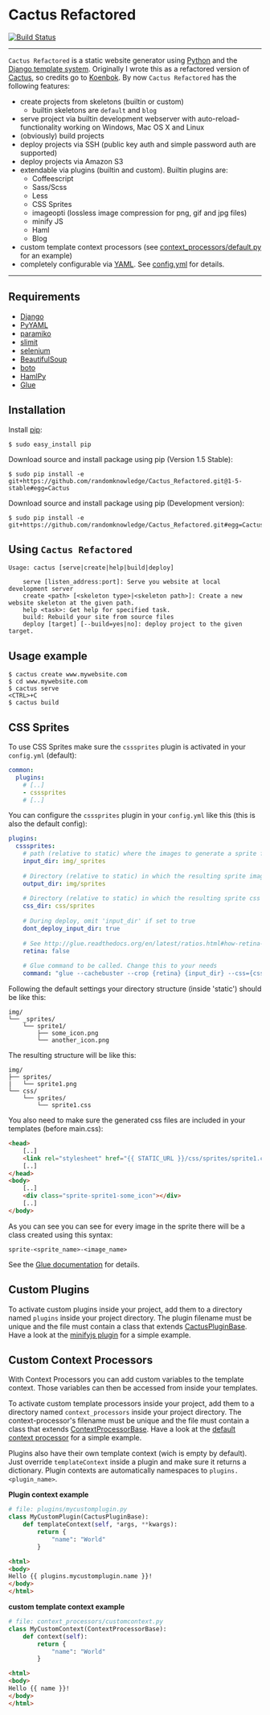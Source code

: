 # Cactus Refactored
[![Build Status](https://travis-ci.org/randomknowledge/Cactus_Refactored.png?branch=master)](https://travis-ci.org/randomknowledge/Cactus_Refactored)
___
`Cactus Refactored` is a static website generator using [Python](http://www.python.org/)
and the [Django template system](https://docs.djangoproject.com/en/dev/topics/templates/).
Originally I wrote this as a refactored version of [Cactus](https://github.com/koenbok/Cactus),
so credits go to [Koenbok](https://github.com/koenbok/).
By now `Cactus Refactored` has the following features:

* create projects from skeletons (builtin or custom)
	* builtin skeletons are `default` and `blog`
* serve project via builtin development webserver with auto-reload-functionality working on Windows, Mac OS X and Linux
* (obviously) build projects
* deploy projects via SSH (public key auth and simple password auth are supported)
* deploy projects via Amazon S3
* extendable via plugins (builtin and custom). Builtin plugins are:
	* Coffeescript
	* Sass/Scss
	* Less
	* CSS Sprites
	* imageopti (lossless image compression for png, gif and jpg files)
	* minify JS
	* Haml
	* Blog
* custom template context processors (see [context_processors/default.py](https://github.com/randomknowledge/Cactus_Refactored/blob/master/cactus/context_processors/default.py) for an example)
* completely configurable via [YAML](http://de.wikipedia.org/wiki/YAML). See [config.yml](https://github.com/randomknowledge/Cactus_Refactored/blob/master/cactus/skeletons/default/config.yml) for details.

____

## Requirements
* [Django](https://www.djangoproject.com/)
* [PyYAML](http://pyyaml.org/)
* [paramiko](http://www.lag.net/paramiko/)
* [slimit](http://slimit.readthedocs.org/en/latest/)
* [selenium](http://pypi.python.org/pypi/selenium)
* [BeautifulSoup](http://www.crummy.com/software/BeautifulSoup/)
* [boto](https://github.com/boto/boto/)
* [HamlPy](https://github.com/jessemiller/HamlPy/)
* [Glue](https://github.com/jorgebastida/glue/)

## Installation

Install [pip](http://pypi.python.org/pypi/pip):

```console
$ sudo easy_install pip
```

Download source and install package using pip (Version 1.5 Stable):

```console
$ sudo pip install -e git+https://github.com/randomknowledge/Cactus_Refactored.git@1-5-stable#egg=Cactus
```

Download source and install package using pip (Development version):

```console
$ sudo pip install -e git+https://github.com/randomknowledge/Cactus_Refactored.git#egg=Cactus
```

## Using `Cactus Refactored`

```console
Usage: cactus [serve|create|help|build|deploy]

    serve [listen_address:port]: Serve you website at local development server
    create <path> [<skeleton type>|<skeleton path>]: Create a new website skeleton at the given path.
    help <task>: Get help for specified task.
    build: Rebuild your site from source files
    deploy [target] [--build=yes|no]: deploy project to the given target.
```

## Usage example

```console
$ cactus create www.mywebsite.com
$ cd www.mywebsite.com
$ cactus serve
<CTRL>+C
$ cactus build
```

## CSS Sprites
To use CSS Sprites make sure the `csssprites` plugin is activated in your `config.yml` (default):
```yaml
common:
  plugins:
    # [..]
    - csssprites
    # [..]
```

You can configure the `csssprites` plugin in your `config.yml` like this (this is also the default config):
```yaml
plugins:
  csssprites:
    # path (relative to static) where the images to generate a sprite from are stored
    input_dir: img/_sprites
    
    # Directory (relative to static) in which the resulting sprite image is stored
    output_dir: img/sprites
    
    # Directory (relative to static) in which the resulting sprite css is stored
    css_dir: css/sprites
    
    # During deploy, omit 'input_dir' if set to true
    dont_deploy_input_dir: true
    
    # See http://glue.readthedocs.org/en/latest/ratios.html#how-retina-and-ratios-work
    retina: false
    
    # Glue command to be called. Change this to your needs
    command: "glue --cachebuster --crop {retina} {input_dir} --css={css_dir} --img={output_dir}"
```

Following the default settings your directory structure (inside 'static') should be like this:

```console
img/
└── _sprites/
    └── sprite1/
        ├── some_icon.png
        └── another_icon.png
```

The resulting structure will be like this:

```console
img/
├── sprites/
|   └── sprite1.png
└── css/
    └── sprites/
        └── sprite1.css
```

You also need to make sure the generated css files are included in your templates (before main.css):
```html
<head>
    [..]
    <link rel="stylesheet" href="{{ STATIC_URL }}/css/sprites/sprite1.css">
    [..]
</head>
<body>
    [..]
    <div class="sprite-sprite1-some_icon"></div>
    [..]
</body>
```
As you can see you can see for every image in the sprite there will be a class created using this syntax:

```console
sprite-<sprite_name>-<image_name>
```

See the [Glue documentation](http://glue.readthedocs.org/en/latest/quickstart.html#and-why-those-css-class-names) for details.

## Custom Plugins

To activate custom plugins inside your project, add them to a directory named `plugins` inside your project directory. The plugin filename must be unique and the file must contain a class that extends [CactusPluginBase](https://github.com/randomknowledge/Cactus_Refactored/blob/master/cactus/plugin_base.py). Have a look at the [minifyjs plugin](https://github.com/randomknowledge/Cactus_Refactored/blob/master/cactus/plugins/minifyjs.py) for a simple example.


## Custom Context Processors

With Context Processors you can add custom variables to the template context. Those variables can then be accessed from inside your templates.

To activate custom template processors inside your project, add them to a directory named `context_processors` inside your project directory. The context-processor's filename must be unique and the file must contain a class that extends [ContextProcessorBase](https://github.com/randomknowledge/Cactus_Refactored/blob/master/cactus/context_processor_base.py). Have a look at the [default context processor](https://github.com/randomknowledge/Cactus_Refactored/blob/master/cactus/context_processors/default.py) for a simple example.

Plugins also have their own template context (wich is empty by default). Just override `templateContext` inside a plugin and make sure it returns a dictionary. Plugin contexts are automatically namespaces to `plugins.<plugin_name>`.

__Plugin context example__

```python
# file: plugins/mycustomplugin.py
class MyCustomPlugin(CactusPluginBase):
	def templateContext(self, *args, **kwargs):
		return {
			"name": "World"
		}
```

```html
<html>
<body>
Hello {{ plugins.mycustomplugin.name }}!
</body>
</html>
```


__custom template context example__

```python
# file: context_processors/customcontext.py
class MyCustomContext(ContextProcessorBase):
	def context(self):
		return {
			"name": "World"
		}
```

```html
<html>
<body>
Hello {{ name }}!
</body>
</html>
```
